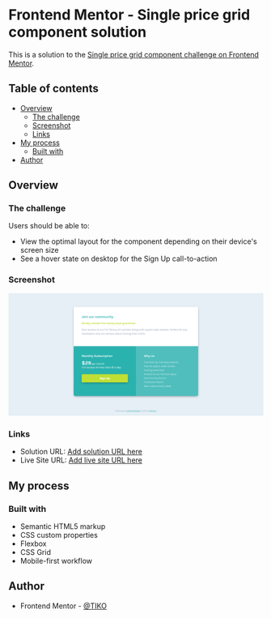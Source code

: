 # Frontend Mentor - Single price grid component solution

This is a solution to the [Single price grid component challenge on Frontend Mentor](https://www.frontendmentor.io/challenges/single-price-grid-component-5ce41129d0ff452fec5abbbc).

## Table of contents

- [Overview](#overview)
  - [The challenge](#the-challenge)
  - [Screenshot](#screenshot)
  - [Links](#links)
- [My process](#my-process)
  - [Built with](#built-with)
- [Author](#author)

## Overview

### The challenge

Users should be able to:

- View the optimal layout for the component depending on their device's screen size
- See a hover state on desktop for the Sign Up call-to-action

### Screenshot

![](./screenshots/Screenshot%202022-07-04%20at%2016-30-05%20Frontend%20Mentor%20Single%20Price%20Grid%20Component.png)

### Links

- Solution URL: [Add solution URL here](https://github.com/TIKOsup/single-price-grid-component-master)
- Live Site URL: [Add live site URL here](https://peppy-lily-75abf7.netlify.app/)

## My process

### Built with

- Semantic HTML5 markup
- CSS custom properties
- Flexbox
- CSS Grid
- Mobile-first workflow

## Author

- Frontend Mentor - [@TIKO](https://www.frontendmentor.io/profile/TIKOsup)